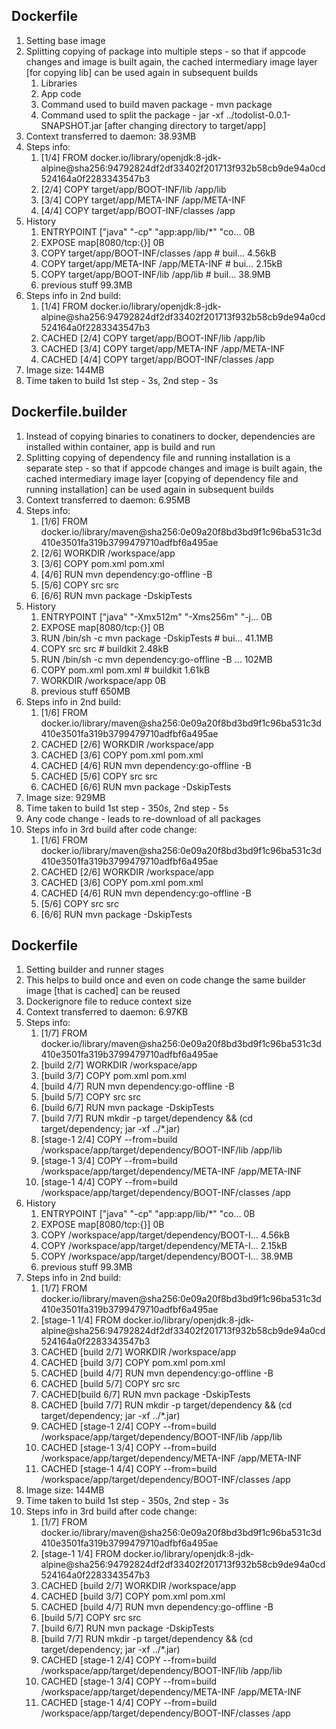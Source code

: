 ## Dockerfile
1. Setting base image
2. Splitting copying of package into multiple steps - so that if appcode changes and image is built again, 
    the cached intermediary image layer [for copying lib] can be used again in subsequent builds
    1. Libraries
    2. App code 
    3. Command used to build maven package - mvn package
    4. Command used to split the package - jar -xf ../todolist-0.0.1-SNAPSHOT.jar [after changing directory to target/app]
3. Context transferred to daemon: 38.93MB
4. Steps info:
    1. [1/4] FROM docker.io/library/openjdk:8-jdk-alpine@sha256:94792824df2df33402f201713f932b58cb9de94a0cd524164a0f2283343547b3
    2. [2/4] COPY target/app/BOOT-INF/lib /app/lib
    3. [3/4] COPY target/app/META-INF /app/META-INF
    4. [4/4] COPY target/app/BOOT-INF/classes /app
5. History
    1. ENTRYPOINT ["java" "-cp" "app:app/lib/*" "co…   0B
    2. EXPOSE map[8080/tcp:{}]                         0B
    3. COPY target/app/BOOT-INF/classes /app # buil…   4.56kB
    4. COPY target/app/META-INF /app/META-INF # bui…   2.15kB
    5. COPY target/app/BOOT-INF/lib /app/lib # buil…   38.9MB
    6. previous stuff  99.3MB 
6. Steps info in 2nd build:
    1. [1/4] FROM docker.io/library/openjdk:8-jdk-alpine@sha256:94792824df2df33402f201713f932b58cb9de94a0cd524164a0f2283343547b3 
    2. CACHED [2/4] COPY target/app/BOOT-INF/lib /app/lib
    3. CACHED [3/4] COPY target/app/META-INF /app/META-INF
    4. CACHED [4/4] COPY target/app/BOOT-INF/classes /app
7. Image size: 144MB
8. Time taken to build 1st step - 3s, 2nd step - 3s

## Dockerfile.builder
1. Instead of copying binaries to conatiners to docker, dependencies are installed within container, app is build and run
2. Splitting copying of dependency file and running installation is a separate step - so that if appcode changes and image is built again, 
    the cached intermediary image layer [copying of dependency file and running installation] can be used again in subsequent builds
3. Context transferred to daemon: 6.95MB
4. Steps info:
    1. [1/6] FROM docker.io/library/maven@sha256:0e09a20f8bd3bd9f1c96ba531c3d410e3501fa319b3799479710adfbf6a495ae
    2. [2/6] WORKDIR /workspace/app
    3. [3/6] COPY pom.xml pom.xml
    4. [4/6] RUN mvn dependency:go-offline -B
    5. [5/6] COPY src src
    6. [6/6] RUN mvn package -DskipTests
5. History
    1. ENTRYPOINT ["java" "-Xmx512m" "-Xms256m" "-j…   0B
    2. EXPOSE map[8080/tcp:{}]                         0B
    3. RUN /bin/sh -c mvn package -DskipTests # bui…   41.1MB
    4. COPY src src # buildkit                         2.48kB
    5. RUN /bin/sh -c mvn dependency:go-offline -B …   102MB
    6. COPY pom.xml pom.xml # buildkit                 1.61kB
    7. WORKDIR /workspace/app                          0B
    8. previous stuff  650MB 
6. Steps info in 2nd build:
    1. [1/6] FROM docker.io/library/maven@sha256:0e09a20f8bd3bd9f1c96ba531c3d410e3501fa319b3799479710adfbf6a495ae
    2. CACHED [2/6] WORKDIR /workspace/app
    3. CACHED [3/6] COPY pom.xml pom.xml
    4. CACHED [4/6] RUN mvn dependency:go-offline -B
    5. CACHED [5/6] COPY src src
    6. CACHED [6/6] RUN mvn package -DskipTests
7. Image size: 929MB
8. Time taken to build 1st step - 350s, 2nd step - 5s
9. Any code change - leads to re-download of all packages
10. Steps info in 3rd build after code change:
    1. [1/6] FROM docker.io/library/maven@sha256:0e09a20f8bd3bd9f1c96ba531c3d410e3501fa319b3799479710adfbf6a495ae
    2. CACHED [2/6] WORKDIR /workspace/app
    3. CACHED [3/6] COPY pom.xml pom.xml
    4. CACHED [4/6] RUN mvn dependency:go-offline -B
    5. [5/6] COPY src src
    6. [6/6] RUN mvn package -DskipTests

## Dockerfile
1. Setting builder and runner stages
2. This helps to build once and even on code change the same builder image [that is cached] can be reused
3. Dockerignore file to reduce context size
3. Context transferred to daemon: 6.97KB
4. Steps info:
    1. [1/7] FROM docker.io/library/maven@sha256:0e09a20f8bd3bd9f1c96ba531c3d410e3501fa319b3799479710adfbf6a495ae
    2. [build 2/7] WORKDIR /workspace/app
    3. [build 3/7] COPY pom.xml pom.xml
    4. [build 4/7] RUN mvn dependency:go-offline -B
    5. [build 5/7] COPY src src 
    6. [build 6/7] RUN mvn package -DskipTests
    7. [build 7/7] RUN mkdir -p target/dependency && (cd target/dependency; jar -xf ../*.jar)
    8. [stage-1 2/4] COPY --from=build /workspace/app/target/dependency/BOOT-INF/lib /app/lib
    9. [stage-1 3/4] COPY --from=build /workspace/app/target/dependency/META-INF /app/META-INF
    10. [stage-1 4/4] COPY --from=build /workspace/app/target/dependency/BOOT-INF/classes /app
5. History
    1. ENTRYPOINT ["java" "-cp" "app:app/lib/*" "co…   0B
    2. EXPOSE map[8080/tcp:{}]                         0B
    3. COPY /workspace/app/target/dependency/BOOT-I…   4.56kB
    4. COPY /workspace/app/target/dependency/META-I…   2.15kB
    5. COPY /workspace/app/target/dependency/BOOT-I…   38.9MB
    6. previous stuff  99.3MB 
6. Steps info in 2nd build:
    1. [1/7] FROM docker.io/library/maven@sha256:0e09a20f8bd3bd9f1c96ba531c3d410e3501fa319b3799479710adfbf6a495ae
    2. [stage-1 1/4] FROM docker.io/library/openjdk:8-jdk-alpine@sha256:94792824df2df33402f201713f932b58cb9de94a0cd524164a0f2283343547b3
    3. CACHED [build 2/7] WORKDIR /workspace/app
    4. CACHED [build 3/7] COPY pom.xml pom.xml
    5. CACHED [build 4/7] RUN mvn dependency:go-offline -B
    6. CACHED [build 5/7] COPY src src 
    7. CACHED[build 6/7] RUN mvn package -DskipTests
    8. CACHED [build 7/7] RUN mkdir -p target/dependency && (cd target/dependency; jar -xf ../*.jar)
    9. CACHED [stage-1 2/4] COPY --from=build /workspace/app/target/dependency/BOOT-INF/lib /app/lib
    10. CACHED [stage-1 3/4] COPY --from=build /workspace/app/target/dependency/META-INF /app/META-INF
    11. CACHED [stage-1 4/4] COPY --from=build /workspace/app/target/dependency/BOOT-INF/classes /app
7. Image size: 144MB
8. Time taken to build 1st step - 350s, 2nd step - 3s
9. Steps info in 3rd build after code change:
    1. [1/7] FROM docker.io/library/maven@sha256:0e09a20f8bd3bd9f1c96ba531c3d410e3501fa319b3799479710adfbf6a495ae
    2. [stage-1 1/4] FROM docker.io/library/openjdk:8-jdk-alpine@sha256:94792824df2df33402f201713f932b58cb9de94a0cd524164a0f2283343547b3
    3. CACHED [build 2/7] WORKDIR /workspace/app
    4. CACHED [build 3/7] COPY pom.xml pom.xml
    5. CACHED [build 4/7] RUN mvn dependency:go-offline -B
    6. [build 5/7] COPY src src 
    7. [build 6/7] RUN mvn package -DskipTests
    8. [build 7/7] RUN mkdir -p target/dependency && (cd target/dependency; jar -xf ../*.jar)
    9. CACHED [stage-1 2/4] COPY --from=build /workspace/app/target/dependency/BOOT-INF/lib /app/lib
    10. CACHED [stage-1 3/4] COPY --from=build /workspace/app/target/dependency/META-INF /app/META-INF
    11. CACHED [stage-1 4/4] COPY --from=build /workspace/app/target/dependency/BOOT-INF/classes /app

